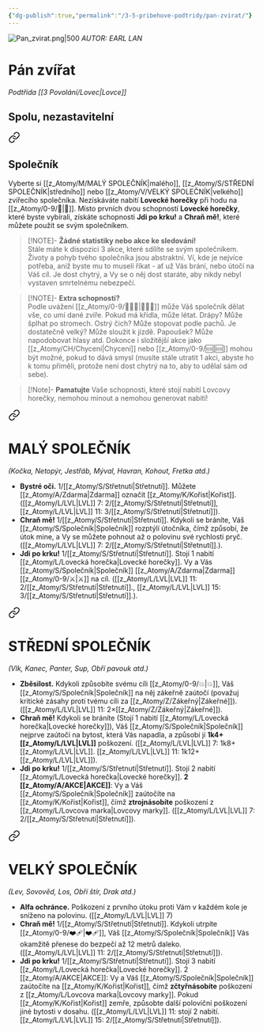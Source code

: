 ```yaml
---
{"dg-publish":true,"permalink":"/3-5-pribehove-podtridy/pan-zvirat/"}
---
```


![Pan_zvirat.png|500](/img/user/z_img/Pan_zvirat.png)
*AUTOR: EARL LAN*
# Pán zvířat
*Podtřída [[3 Povolání/Lovec\|Lovce]]*
## **Spolu, nezastavitelní**

<div class="transclusion internal-embed is-loaded"><a class="markdown-embed-link" href="/z-atomy/s/spolecnik/" aria-label="Open link"><svg xmlns="http://www.w3.org/2000/svg" width="24" height="24" viewBox="0 0 24 24" fill="none" stroke="currentColor" stroke-width="2" stroke-linecap="round" stroke-linejoin="round" class="svg-icon lucide-link"><path d="M10 13a5 5 0 0 0 7.54.54l3-3a5 5 0 0 0-7.07-7.07l-1.72 1.71"></path><path d="M14 11a5 5 0 0 0-7.54-.54l-3 3a5 5 0 0 0 7.07 7.07l1.71-1.71"></path></svg></a><div class="markdown-embed">




## Společník
Vyberte si [[z_Atomy/M/MALÝ SPOLEČNÍK\|malého]], [[z_Atomy/S/STŘEDNÍ SPOLEČNÍK\|středního]]  nebo [[z_Atomy/V/VELKÝ SPOLEČNÍK\|velkého]] zvířecího společníka. Nezískáváte nabití **Lovecké horečky** při hodu na [[z_Atomy/0-9/🏁\|🏁]]. Místo prvních dvou schopností **Lovecké horečky**, které byste vybírali, získáte schopnosti **Jdi po krku!** a **Chraň mě!**, které můžete použít se svým společníkem.

>[!NOTE]- **Žádné statistiky nebo akce ke sledování!**  
>Stále máte k dispozici 3 akce, které sdílíte se svým společníkem. Životy a pohyb tvého společníka jsou abstraktní. Ví, kde je nejvíce potřeba, aniž byste mu to museli říkat - ať už Vás brání, nebo útočí na Váš cíl. Je dost chytrý, a Vy se o něj dost staráte, aby nikdy nebyl vystaven smrtelnému nebezpečí.

>[!NOTE]- **Extra schopnosti?**  
>Podle uvážení [[z_Atomy/0-9/🧙🏼‍♂️\|🧙🏼‍♂️]] může Váš společník dělat vše, co umí dané zvíře. Pokud má křídla, může létat. Drápy? Může šplhat po stromech. Ostrý čich? Může stopovat podle pachů. Je dostatečně velký? Může sloužit k jízdě. Papoušek? Může napodobovat hlasy atd. Dokonce i složitější akce jako [[z_Atomy/CH/Chycení\|Chycení]] nebo [[z_Atomy/0-9/🆘\|🆘]] mohou být možné, pokud to dává smysl (musíte stále utratit 1 akci, abyste ho k tomu přiměli, protože není dost chytrý na to, aby to udělal sám od sebe).

</div></div>


>[!Note]- **Pamatujte**
>Vaše schopnosti, které stojí nabití Lovcovy horečky, nemohou minout a nemohou generovat nabití!


<div class="transclusion internal-embed is-loaded"><a class="markdown-embed-link" href="/z-atomy/m/maly-spolecnik/" aria-label="Open link"><svg xmlns="http://www.w3.org/2000/svg" width="24" height="24" viewBox="0 0 24 24" fill="none" stroke="currentColor" stroke-width="2" stroke-linecap="round" stroke-linejoin="round" class="svg-icon lucide-link"><path d="M10 13a5 5 0 0 0 7.54.54l3-3a5 5 0 0 0-7.07-7.07l-1.72 1.71"></path><path d="M14 11a5 5 0 0 0-7.54-.54l-3 3a5 5 0 0 0 7.07 7.07l1.71-1.71"></path></svg></a><div class="markdown-embed">




# MALÝ SPOLEČNÍK 
*(Kočka, Netopýr, Jestřáb, Mýval, Havran, Kohout, Fretka atd.)*
- **Bystré oči.** 1/[[z_Atomy/S/Střetnutí\|Střetnutí]]. Můžete [[z_Atomy/A/Zdarma\|Zdarma]] označit [[z_Atomy/K/Kořist\|Kořist]]. ([[z_Atomy/L/LVL\|LVL]] 7: 2/[[z_Atomy/S/Střetnutí\|Střetnutí]], [[z_Atomy/L/LVL\|LVL]] 11: 3/[[z_Atomy/S/Střetnutí\|Střetnutí]]).
- **Chraň mě!** 1/[[z_Atomy/S/Střetnutí\|Střetnutí]]. Kdykoli se bráníte, Váš [[z_Atomy/S/Společník\|Společník]] rozptýlí útočníka, čímž způsobí, že útok mine, a Vy se můžete pohnout až o polovinu své rychlosti pryč. ([[z_Atomy/L/LVL\|LVL]] 7: 2/[[z_Atomy/S/Střetnutí\|Střetnutí]].).
- **Jdi po krku!** 1/[[z_Atomy/S/Střetnutí\|Střetnutí]]. Stojí 1 nabití [[z_Atomy/L/Lovecká horečka\|Lovecké horečky]]. Vy a Vás [[z_Atomy/S/Společník\|Společník]] [[z_Atomy/A/Zdarma\|Zdarma]] [[z_Atomy/0-9/⚔️\|⚔️]] na cíl. ([[z_Atomy/L/LVL\|LVL]] 11: 2/[[z_Atomy/S/Střetnutí\|Střetnutí]]., [[z_Atomy/L/LVL\|LVL]] 15: 3/[[z_Atomy/S/Střetnutí\|Střetnutí]].).

</div></div>


<div class="transclusion internal-embed is-loaded"><a class="markdown-embed-link" href="/z-atomy/s/stredni-spolecnik/" aria-label="Open link"><svg xmlns="http://www.w3.org/2000/svg" width="24" height="24" viewBox="0 0 24 24" fill="none" stroke="currentColor" stroke-width="2" stroke-linecap="round" stroke-linejoin="round" class="svg-icon lucide-link"><path d="M10 13a5 5 0 0 0 7.54.54l3-3a5 5 0 0 0-7.07-7.07l-1.72 1.71"></path><path d="M14 11a5 5 0 0 0-7.54-.54l-3 3a5 5 0 0 0 7.07 7.07l1.71-1.71"></path></svg></a><div class="markdown-embed">




# STŘEDNÍ SPOLEČNÍK 
*(Vlk, Kanec, Panter, Sup, Obří pavouk atd.)*
- **Zběsilost.** Kdykoli způsobíte svému cíli [[z_Atomy/0-9/💥\|💥]], Váš [[z_Atomy/S/Společník\|Společník]] na něj zákeřně zaútočí (považuj kritické zásahy proti tvému cíli za [[z_Atomy/Z/Zákeřný\|Zákeřné]]). ([[z_Atomy/L/LVL\|LVL]] 11: 2×[[z_Atomy/Z/Zákeřný\|Zákeřné]]).
- **Chraň mě!** Kdykoli se bráníte (Stojí 1 nabití [[z_Atomy/L/Lovecká horečka\|Lovecké horečky]]), Váš [[z_Atomy/S/Společník\|Společník]] nejprve zaútočí na bytost, která Vás napadla, a způsobí jí **1k4+[[z_Atomy/L/LVL\|LVL]]** poškození. ([[z_Atomy/L/LVL\|LVL]] 7: 1k8+[[z_Atomy/L/LVL\|LVL]]. [[z_Atomy/L/LVL\|LVL]] 11: 1k12+[[z_Atomy/L/LVL\|LVL]]).
- **Jdi po krku!** 1/[[z_Atomy/S/Střetnutí\|Střetnutí]]. Stojí 2 nabití [[z_Atomy/L/Lovecká horečka\|Lovecké horečky]]. **2 [[z_Atomy/A/AKCE\|AKCE]]**: Vy a Váš [[z_Atomy/S/Společník\|Společník]] zaútočíte na [[z_Atomy/K/Kořist\|Kořist]], čímž **ztrojnásobíte** poškození z [[z_Atomy/L/Lovcova marka\|Lovcovy marky]]. ([[z_Atomy/L/LVL\|LVL]] 7: 2/[[z_Atomy/S/Střetnutí\|Střetnutí]]).

</div></div>


<div class="transclusion internal-embed is-loaded"><a class="markdown-embed-link" href="/z-atomy/v/velky-spolecnik/" aria-label="Open link"><svg xmlns="http://www.w3.org/2000/svg" width="24" height="24" viewBox="0 0 24 24" fill="none" stroke="currentColor" stroke-width="2" stroke-linecap="round" stroke-linejoin="round" class="svg-icon lucide-link"><path d="M10 13a5 5 0 0 0 7.54.54l3-3a5 5 0 0 0-7.07-7.07l-1.72 1.71"></path><path d="M14 11a5 5 0 0 0-7.54-.54l-3 3a5 5 0 0 0 7.07 7.07l1.71-1.71"></path></svg></a><div class="markdown-embed">




# VELKÝ SPOLEČNÍK 
*(Lev, Sovověd, Los, Obří štír, Drak atd.)*
- **Alfa ochránce.** Poškození z prvního útoku proti Vám v každém kole je sníženo na polovinu. ([[z_Atomy/L/LVL\|LVL]] 7)
- **Chraň mě!** 1/[[z_Atomy/S/Střetnutí\|Střetnutí]]. Kdykoli utrpíte [[z_Atomy/0-9/❤️‍🩹\|❤️‍🩹]], Váš [[z_Atomy/S/Společník\|Společník]] Vás okamžitě přenese do bezpečí až 12 metrů daleko. ([[z_Atomy/L/LVL\|LVL]] 11: 2/[[z_Atomy/S/Střetnutí\|Střetnutí]]).
- **Jdi po krku!** 1/[[z_Atomy/S/Střetnutí\|Střetnutí]]. Stojí 3 nabití [[z_Atomy/L/Lovecká horečka\|Lovecké horečky]]. 2 [[z_Atomy/A/AKCE\|AKCE]]: Vy a Váš [[z_Atomy/S/Společník\|Společník]] zaútočíte na [[z_Atomy/K/Kořist\|Kořist]], čímž **zčtyřnásobíte** poškození z [[z_Atomy/L/Lovcova marka\|Lovcovy marky]]. Pokud [[z_Atomy/K/Kořist\|Kořist]] zemře, způsobte další poloviční poškození jiné bytosti v dosahu. ([[z_Atomy/L/LVL\|LVL]] 11: stojí 2 nabití. [[z_Atomy/L/LVL\|LVL]] 15: 2/[[z_Atomy/S/Střetnutí\|Střetnutí]]).

</div></div>

